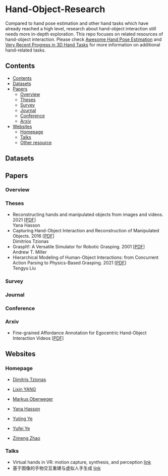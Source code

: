 # Hand-Object-Research

Compared to hand pose estimation and other hand tasks which have already reached a high level, research about hand-object interaction still needs more in-depth exploration. This repo focuses on related resources of hand-object interaction. Please check [Awesome Hand Pose Estimation](https://github.com/xinghaochen/awesome-hand-pose-estimation) and [Very Recent Progress in 3D Hand Tasks](https://github.com/SeanChenxy/Hand3DResearch#hand-object-interaction) for more information on additional hand-related tasks.

## Contents

  - [Contents](#contents)
  - [Datasets](#datasets)
  - [Papers](#papers)
    - [Overview](#overview)
    - [Theses](#theses)
    - [Survey](#survey)
    - [Journal](#journal)
    - [Conference](#conference)
    - [Arxiv](#arxiv)
  - [Websites](#websites)
    - [Homepage](#homepages)
    - [Talks](#talks)
    - [Other resource](#other-resource)
    
 ## Datasets
 
 
 ## Papers
 ### Overview
 ### Theses
 + Reconstructing hands and manipulated objects from images and videos. 2021
   [[PDF](https://hal.science/tel-03616841/file/thesis_yana_hasson.pdf)]\
   Yana Hasson
 + Capturing Hand-Object Interaction and Reconstruction of Manipulated Objects. 2016
   [[PDF](https://ps.is.mpg.de/uploads_file/attachment/attachment/340/Thesis_FINAL_online.pdf)]\
   Dimitrios Tzionas
 + GraspIt!: A Versatile Simulator for Robotic Grasping. 2001
   [[PDF](http://www1.cs.columbia.edu/~amiller/thesis.pdf)]\
   Andrew T. Miller
 + Hierarchical Modeling of Human-Object Interactions: from Concurrent Action Parsing to Physics-Based Grasping. 2021
   [[PDF](https://scholar.google.com/scholar?q=Hierarchical+Modeling+of+Human-Object+Interactions:+from+Concurrent+Action+Parsing+to+Physics-Based+Grasping&hl=zh-CN&as_sdt=0&as_vis=1&oi=scholart)]\
   Tengyu Liu
 ### Survey
 
 ### Journal
 ### Conference
 
 ### Arxiv
 + Fine-grained Affordance Annotation for Egocentric Hand-Object Interaction Videos [[PDF](https://arxiv.org/pdf/2302.03292v1.pdf)]
 
 ## Websites
 ### Homepage
 + [Dimitris Tzionas](https://ps.is.mpg.de/person/dtzionas)
 
 + [Lixin YANG](https://lixiny.github.io/)
 
 + [Markus Oberweger](https://moberweger.github.io/index)
 
 + [Yana Hasson](https://hassony2.github.io/)
 
 + [Yuting Ye](http://yutingye.info/Research.html)
 
 + [Yufei Ye](https://judyye.github.io/)
 
 + [Zimeng Zhao](https://tneitap.gitee.io/)

### Talks
+ Virtual hands in VR: motion capture, synthesis, and perception [link](https://dl.acm.org/doi/abs/10.1145/3388769.3407494)
+ 基于图像的手物交互重建与虚拟人手生成 [link](https://apposcmf8kb5033.pc.xiaoe-tech.com/detail/l_62b959b9e4b0eca59c0ec26c/4?fromH5=true)
